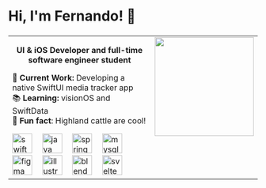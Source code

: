 <h1 align="left">Hi, I'm Fernando! 👋</h1>

###

<p align="center">
  <table>
    <tr>
      <td valign="top">
        <p style="text-align:center;"><b>UI & iOS Developer and full-time software engineer student</b></p>
        <p align="left">🎯 <b>Current Work: </b>Developing a native SwiftUI media tracker app<br>📚 <b>Learning: </b>visionOS and SwiftData<br>🎲 <b>Fun fact</b>: Highland cattle are cool!</p>
        <div align="left">
          <img src="https://cdn.jsdelivr.net/gh/devicons/devicon/icons/swift/swift-original.svg" height="40" alt="swift logo"  />
          <img width="12" />
          <img src="https://cdn.jsdelivr.net/gh/devicons/devicon/icons/java/java-original.svg" height="40" alt="java logo"  />
          <img width="12" />
          <img src="https://cdn.jsdelivr.net/gh/devicons/devicon/icons/spring/spring-original.svg" height="40" alt="spring logo"  />
          <img width="12" />
          <img src="https://cdn.jsdelivr.net/gh/devicons/devicon/icons/mysql/mysql-original.svg" height="40" alt="mysql logo"  />
          <img width="12" />
          <img src="https://cdn.jsdelivr.net/gh/devicons/devicon/icons/figma/figma-original.svg" height="40" alt="figma logo"  />
          <img width="12" />
          <img src="https://cdn.jsdelivr.net/gh/devicons/devicon/icons/illustrator/illustrator-plain.svg" height="40" alt="illustrator logo"  />
          <img width="12" />
          <img src="https://cdn.jsdelivr.net/gh/devicons/devicon/icons/blender/blender-original.svg" height="40" alt="blender logo"  />
          <img width="12" />
          <img src="https://cdn.jsdelivr.net/gh/devicons/devicon/icons/svelte/svelte-original.svg" height="40" alt="svelte logo"  />
        </div>
      </td>
      <td valign="top">
        <div align="left">
          <img height="200" src="https://images.unsplash.com/photo-1522521612083-730fb19791c1?ixlib=rb-4.0.3&ixid=M3wxMjA3fDB8MHxwaG90by1wYWdlfHx8fGVufDB8fHx8fA%3D%3D&auto=format&fit=crop&w=3271&q=80"  />
        </div>
      </td>
    </tr>
  </table>
</p>

###

